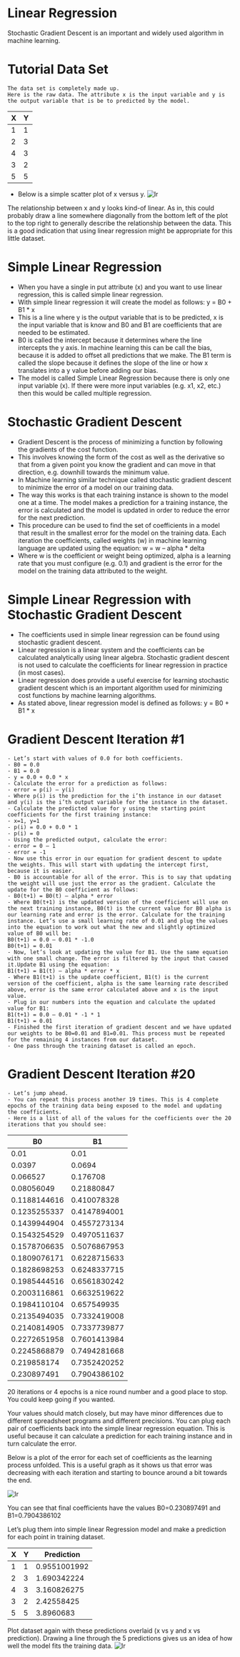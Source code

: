 Linear Regression
===

Stochastic Gradient Descent is an important and widely used algorithm in machine learning.

# Tutorial Data Set
	The data set is completely made up.
	Here is the raw data. The attribute x is the input variable and y is the output variable that is be to predicted by the model.


| X | Y |
|---|---|
| 1 | 1 |
| 2 | 3 |
| 4 | 3 |
| 3 | 2 |
| 5 | 5 |
	

- Below is a simple scatter plot of x versus y.
	![lr](https://user-images.githubusercontent.com/33459977/63126611-dee10300-bfcd-11e9-88f8-bc24bc0642c9.png)

The relationship between x and y looks kind-of linear. As in, this could probably draw a line somewhere diagonally from the bottom left of the plot to the top right to generally describe the relationship between the data. This is a good indication that using linear regression might be appropriate for this little dataset.

# Simple Linear Regression
- When you have a single in put attribute (x) and you want to use linear regression, this is called simple linear regression.
- With simple linear regression it will create the model as follows:
	y = B0 + B1 * x
- This is a line where y is the output variable that is to be predicted, x is the input variable that is know and B0 and B1 are coefficients that are needed to be estimated.
- B0 is called the intercept because it determines where the line intercepts the y axis. In machine learning this can be call the bias, because it is added to offset all predictions that we make. The B1 term is called the slope because it defines the slope of the line or how x translates into a y value before adding our bias.
- The model is called Simple Linear Regression because there is only one input variable (x). If there were more input variables (e.g. x1, x2, etc.) then this would be called multiple regression.

# Stochastic Gradient Descent
- Gradient Descent is the process of minimizing a function by following the gradients of the cost function.
- This involves knowing the form of the cost as well as the derivative so that from a given point you know the gradient and can move in that direction, e.g. downhill towards the minimum value.
- In Machine learning similar technique called stochastic gradient descent to minimize the error of a model on our training data.
- The way this works is that each training instance is shown to the model one at a time. The model makes a prediction for a training instance, the error is calculated and the model is updated in order to reduce the error for the next prediction.
- This procedure can be used to find the set of coefficients in a model that result in the smallest error for the model on the training data. Each iteration the coefficients, called weights (w) in machine learning language are updated using the equation:
	w = w – alpha * delta
- Where w is the coefficient or weight being optimized, alpha is a learning rate that you must configure (e.g. 0.1) and gradient is the error for the model on the training data attributed to the weight.

# Simple Linear Regression with Stochastic Gradient Descent
- The coefficients used in simple linear regression can be found using stochastic gradient descent.
- Linear regression is a linear system and the coefficients can be calculated analytically using linear algebra. Stochastic gradient descent is not used to calculate the coefficients for linear regression in practice (in most cases).
- Linear regression does provide a useful exercise for learning stochastic gradient descent which is an important algorithm used for minimizing cost functions by machine learning algorithms.
- As stated above, linear regression model is defined as follows:
	y = B0 + B1 * x

# Gradient Descent Iteration #1
	- Let’s start with values of 0.0 for both coefficients.
	- B0 = 0.0
	- B1 = 0.0
	- y = 0.0 + 0.0 * x
	- Calculate the error for a prediction as follows:
	- error = p(i) – y(i)
	- Where p(i) is the prediction for the i’th instance in our dataset and y(i) is the i’th output variable for the instance in the dataset.
	- Calculate the predicted value for y using the starting point coefficients for the first training instance:
	- x=1, y=1
	- p(i) = 0.0 + 0.0 * 1
	- p(i) = 0
	- Using the predicted output, calculate the error:
	- error = 0 – 1
	- error = -1
	- Now use this error in our equation for gradient descent to update the weights. This will start with updating the intercept first, because it is easier.
	- B0 is accountable for all of the error. This is to say that updating the weight will use just the error as the gradient. Calculate the update for the B0 coefficient as follows:
	- B0(t+1) = B0(t) – alpha * error
	- Where B0(t+1) is the updated version of the coefficient will use on the next training instance, B0(t) is the current value for B0 alpha is our learning rate and error is the error. Calculate for the training instance. Let’s use a small learning rate of 0.01 and plug the values into the equation to work out what the new and slightly optimized value of B0 will be:
	B0(t+1) = 0.0 – 0.01 * -1.0
	B0(t+1) = 0.01
	- Now, let’s look at updating the value for B1. Use the same equation with one small change. The error is filtered by the input that caused it.Update B1 using the equation:
	B1(t+1) = B1(t) – alpha * error * x
	- Where B1(t+1) is the update coefficient, B1(t) is the current version of the coefficient, alpha is the same learning rate described above, error is the same error calculated above and x is the input value.
	- Plug in our numbers into the equation and calculate the updated value for B1:
	B1(t+1) = 0.0 – 0.01 * -1 * 1
	B1(t+1) = 0.01
	- Finished the first iteration of gradient descent and we have updated our weights to be B0=0.01 and B1=0.01. This process must be repeated for the remaining 4 instances from our dataset.
	- One pass through the training dataset is called an epoch.

# Gradient Descent Iteration #20
	- Let’s jump ahead.
	- You can repeat this process another 19 times. This is 4 complete epochs of the training data being exposed to the model and updating the coefficients.
	- Here is a list of all of the values for the coefficients over the 20 iterations that you should see:

| B0 | B1 |
|----|----|
| 0.01 |	0.01|
| 0.0397 |	0.0694|
| 0.066527 |	0.176708|
| 0.08056049 |	0.21880847|
| 0.1188144616 |	0.410078328|
| 0.1235255337 |	0.4147894001|
| 0.1439944904 |	0.4557273134|
| 0.1543254529 |	0.4970511637|
| 0.1578706635 |	0.5076867953|
| 0.1809076171 |	0.6228715633|
| 0.1828698253 |	0.6248337715|
| 0.1985444516 |	0.6561830242|
| 0.2003116861 |	0.6632519622|
| 0.1984110104 |	0.657549935|
| 0.2135494035 |	0.7332419008|
| 0.2140814905 |0.7337739877|
| 0.2272651958 |	0.7601413984|
| 0.2245868879 |	0.7494281668|
| 0.219858174 |	0.7352420252|
| 0.230897491 |	0.7904386102|

20 iterations or 4 epochs is a nice round number and a good place to stop. You could keep going if you wanted.

Your values should match closely, but may have minor differences due to different spreadsheet programs and different precisions. You can plug each pair of coefficients back into the simple linear regression equation. This is useful because it can calculate a prediction for each training instance and in turn calculate the error.

Below is a plot of the error for each set of coefficients as the learning process unfolded. This is a useful graph as it shows us that error was decreasing with each iteration and starting to bounce around a bit towards the end.

![lr](https://user-images.githubusercontent.com/33459977/63127359-c83bab80-bfcf-11e9-918e-c0066e02bc18.png)

You can see that final coefficients have the values B0=0.230897491 and B1=0.7904386102

Let’s plug them into simple linear Regression model and make a prediction for each point in training dataset.

| X | Y | Prediction |
|---|---|------------|
| 1 | 1 |0.9551001992|
| 2 | 3 |1.690342224 |
| 4 | 3 |3.160826275 |
| 3 | 2 |2.42558425  |
| 5 | 5 |3.8960683   |

Plot dataset again with these predictions overlaid (x vs y and x vs prediction). Drawing a line through the 5 predictions gives us an idea of how well the model fits the training data.
![lr](https://user-images.githubusercontent.com/33459977/63127501-21a3da80-bfd0-11e9-979f-50cb0c39092a.png)
